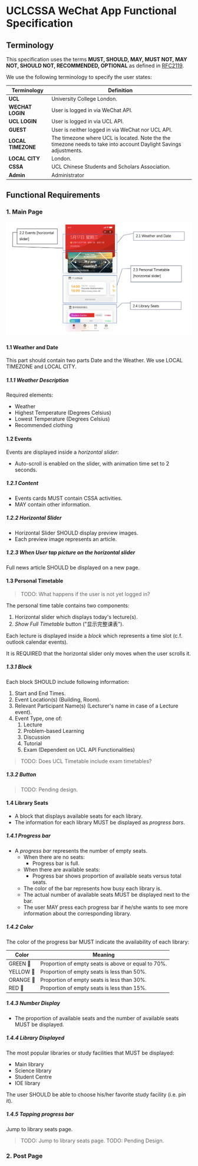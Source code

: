 # UCLCSSA WeChat App Functional Specification

## Terminology

This specification uses the terms **MUST, SHOULD, MAY, MUST NOT, MAY NOT, SHOULD
NOT, RECOMMENDED, OPTIONAL** as defined in [RFC2119](https://tools.ietf.org/html/rfc2119).

We use the following terminology to specify the user states:

| Terminology        | Definition                                                                                                        |
| ------------------ | ----------------------------------------------------------------------------------------------------------------- |
| **UCL**            | University College London.                                                                                        |
| **WECHAT LOGIN**   | User is logged in via WeChat API.                                                                                 |
| **UCL LOGIN**      | User is logged in via UCL API.                                                                                    |
| **GUEST**          | User is neither logged in via WeChat nor UCL API.                                                                 |
| **LOCAL TIMEZONE** | The timezone where UCL is located. Note the the timezone needs to take into account Daylight Savings adjustments. |
| **LOCAL CITY**     | London.                                                                                                           |
| **CSSA**           | UCL Chinese Students and Scholars Association.                                                                    |
| **Admin**          | Administrator                                                                                                     |

## Functional Requirements

### 1. Main Page

![Main Page Screenshot 1](img/main-page-1.png)

#### 1.1 Weather and Date

This part should contain two parts Date and the Weather. We use LOCAL TIMEZONE and LOCAL CITY.

##### 1.1.1 Weather Description

Required elements:

- Weather
- Highest Temperature (Degrees Celsius)
- Lowest Temperature (Degrees Celsius)
- Recommended clothing

#### 1.2 Events

Events are displayed inside a *horizontal slider*:

- Auto-scroll is enabled on the slider, with animation time set to 2 seconds.

##### 1.2.1 Content

- Events cards MUST contain CSSA activities.
- MAY contain other information.

##### 1.2.2 Horizontal Slider

- Horizontal Slider SHOULD display preview images.
- Each preview image represents an article.

##### 1.2.3 When User tap picture on the horizontal slider

Full news article SHOULD be displayed on a new page.

#### 1.3 Personal Timetable

> TODO: What happens if the user is not yet logged in?

The personal time table contains two components:

1. Horizontal slider which displays today's lecture(s).
2. *Show Full Timetable* button ("显示完整课表").

Each lecture is displayed inside a *block* which represents a time slot (c.f.
outlook calendar events).

It is REQUIRED that the horizontal slider only moves when the user scrolls it.

##### 1.3.1 Block

Each block SHOULD include following information:

1. Start and End Times.
2. Event Location(s) (Building, Room).
3. Relevant Participant Name(s) (Lecturer's name in case of a Lecture event).
4. Event Type, one of:
   1. Lecture 
   2. Problem-based Learning
   3. Discussion
   4. Tutorial
   5. Exam (Dependent on UCL API Functionalities)

> TODO: Does UCL Timetable include exam timetables?   

##### 1.3.2 Button

> TODO: Pending design.

#### 1.4 Library Seats

- A block that displays available seats for each library.
- The information for each library MUST be displayed as *progress bars*.

##### 1.4.1 Progress bar

- A *progress bar* represents the number of empty seats.
  - When there are no seats:
    - Progress bar is full.
  - When there are available seats:
    - Progress bar shows proportion of available seats versus total seats.
  - The color of the bar represents how busy each library is.
  - The actual number of available seats MUST be displayed next to the bar.
  - The user MAY press each progress bar if he/she wants to see more information
   about the corresponding library.

##### 1.4.2 Color

The color of the progress bar MUST indicate the availability of each library:

| Color                         | Meaning                                             |
| ----------------------------- | --------------------------------------------------- |
| GREEN :green_heart:           | Proportion of empty seats is above or equal to 70%. |
| YELLOW :yellow_heart:         | Proportion of empty seats is less than 50%.         |
| ORANGE :large_orange_diamond: | Proportion of empty seats is less than 30%.         |
| RED :red_circle:              | Proportion of empty seats is less than 15%.         |

##### 1.4.3 Number Display

- The proportion of available seats and the number of available seats MUST be
displayed.

##### 1.4.4 Library Displayed

The most popular libraries or study facilities that MUST be displayed:

- Main library
- Science library
- Student Centre
- IOE library

The user SHOULD be able to choose his/her favorite study facility (i.e. pin it).

##### 1.4.5 Tapping progress bar

Jump to library seats page.

> TODO: Jump to library seats page.
> TODO: Pending Design.


### 2. Post Page  


